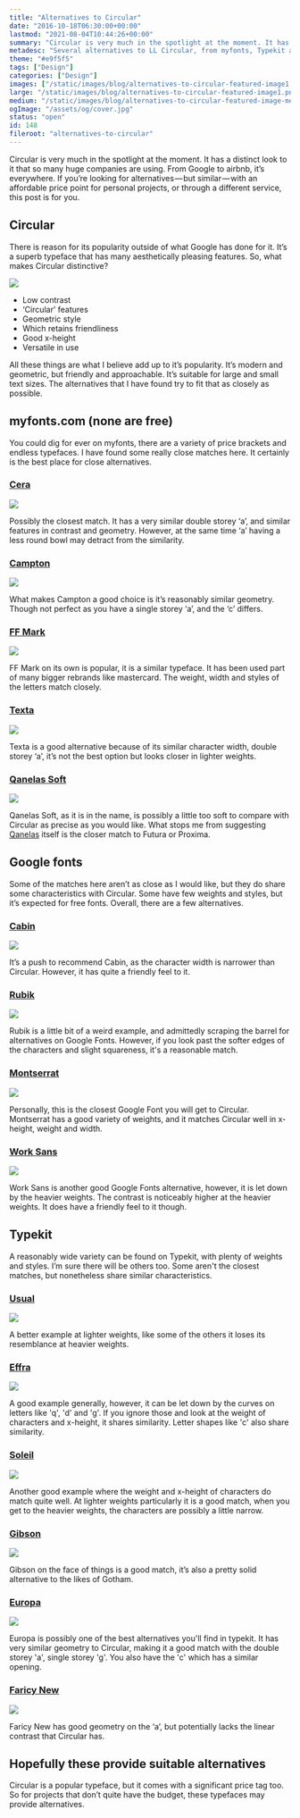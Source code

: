 ```yaml
---
title: "Alternatives to Circular"
date: "2016-10-18T06:30:00+00:00"
lastmod: "2021-08-04T10:44:26+00:00"
summary: "Circular is very much in the spotlight at the moment. It has a distinct look to it that so many huge companies are using. From Google to airbnb, it’s everywhere. If you’re looking for alternatives, with different prices and through a different service, this post is for you."
metadesc: "Several alternatives to LL Circular, from myfonts, Typekit and Google Fonts. If you're looking for something cheaper or on a third party service, you will find something here."
theme: "#e9f5f5"
tags: ["Design"]
categories: ["Design"]
images: ["/static/images/blog/alternatives-to-circular-featured-image1.png"]
large: "/static/images/blog/alternatives-to-circular-featured-image1.png"
medium: "/static/images/blog/alternatives-to-circular-featured-image-medium1.png"
ogImage: "/assets/og/cover.jpg"
status: "open"
id: 148
fileroot: "alternatives-to-circular"
---
```


Circular is very much in the spotlight at the moment. It has a distinct look to it that so many huge companies are using. From Google to airbnb, it’s everywhere. If you’re looking for alternatives — but similar — with an affordable price point for personal projects, or through a different service, this post is for you.

## Circular
There is reason for its popularity outside of what Google has done for it. It’s a superb typeface that has many aesthetically pleasing features. So, what makes Circular distinctive? 

<Image src="/static/images/blog/alternatives-to-circular-circular.png" width={738} height={492} />

- Low contrast
- ‘Circular’ features
- Geometric style
- Which retains friendliness
- Good x-height
- Versatile in use

All these things are what I believe add up to it’s popularity. It’s modern and geometric, but friendly and approachable. It’s suitable for large and small text sizes. The alternatives that I have found try to fit that as closely as possible.

## myfonts.com (none are free)
You could dig for ever on myfonts, there are a variety of price brackets and endless typefaces. I have found some really close matches here. It certainly is the best place for close alternatives.

### [Cera](http://www.myfonts.com/fonts/typemates/cera/)

[<Image src="/static/images/blog/alternatives-to-circular-cera.png" width={738} height={492} />](http://www.myfonts.com/fonts/typemates/cera/)

Possibly the closest match. It has a very similar double storey ‘a’, and similar features in contrast and geometry. However, at the same time ‘a’ having a less round bowl may detract from the similarity.

### [Campton](http://www.myfonts.com/fonts/rene-bieder/campton/)

[<Image src="/static/images/blog/alternatives-to-circular-campton.png" width={738} height={492}/>](http://www.myfonts.com/fonts/rene-bieder/campton/)

What makes Campton a good choice is it’s reasonably similar geometry. Though not perfect as you have a single storey ‘a’, and the ‘c’ differs.

### [FF Mark](http://www.myfonts.com/fonts/fontfont/mark/)

[<Image src="/static/images/blog/alternatives-to-circular-mark.png" width={738} height={492} />](http://www.myfonts.com/fonts/fontfont/mark/)

FF Mark on its own is popular, it is a similar typeface. It has been used part of many bigger rebrands like mastercard. The weight, width and styles of the letters match closely.

### [Texta](http://www.myfonts.com/fonts/latinotype/texta/)

[<Image src="/static/images/blog/alternatives-to-circular-texta.png" width={738} height={492} />](http://www.myfonts.com/fonts/latinotype/texta/)

Texta is a good alternative because of its similar character width, double storey ‘a’, it’s not the best option but looks closer in lighter weights.

### [Qanelas Soft](http://www.myfonts.com/fonts/radomir-tinkov/qanelas-soft/)

[<Image src="/static/images/blog/alternatives-to-circular-quanelas.png" width={738} height={492} />](http://www.myfonts.com/fonts/radomir-tinkov/qanelas-soft/)

Qanelas Soft, as it is in the name, is possibly a little too soft to compare with Circular as precise as you would like. What stops me from suggesting [Qanelas](https://www.myfonts.com/fonts/radomir-tinkov/qanelas/) itself is the closer match to Futura or Proxima.

## Google fonts
Some of the matches here aren’t as close as I would like, but they do share some characteristics with Circular. Some have few weights and styles, but it’s expected for free fonts. Overall, there are a few alternatives. 

### [Cabin](https://fonts.google.com/specimen/Cabin)

[<Image src="/static/images/blog/alternatives-to-circular-cabin.png" width={738} height={492} />](https://fonts.google.com/specimen/Cabin)

It’s a push to recommend Cabin, as the character width is narrower than Circular. However, it has quite a friendly feel to it.

### [Rubik](https://fonts.google.com/specimen/Rubik)

[<Image src="/static/images/blog/alternatives-to-circular-rubik.png" width={738} height={492} />](https://fonts.google.com/specimen/Rubik)

Rubik is a little bit of a weird example, and admittedly scraping the barrel for alternatives on Google Fonts. However, if you look past the softer edges of the characters and slight squareness, it's a reasonable match.

### [Montserrat](https://fonts.google.com/specimen/Montserrat)

[<Image src="/static/images/blog/alternatives-to-circular-montserrat.png" width={738} height={492} />](http://www.myfonts.com/fonts/fontfont/mark/)

Personally, this is the closest Google Font you will get to Circular. Montserrat has a good variety of weights, and it matches Circular well in x-height, weight and width.

### [Work Sans](https://fonts.google.com/specimen/Work+Sans)

[<Image src="/static/images/blog/alternatives-to-circular-work.png" width={738} height={492} />](http://www.myfonts.com/fonts/fontfont/mark/)

Work Sans is another good Google Fonts alternative, however, it is let down by the heavier weights. The contrast is noticeably higher at the heavier weights. It does have a friendly feel to it though.

## Typekit
A reasonably wide variety can be found on Typekit, with plenty of weights and styles. I’m sure there will be others too. Some aren't the closest matches, but nonetheless share similar characteristics.

### [Usual](https://typekit.com/fonts/usual)

[<Image src="/static/images/blog/alternatives-to-circular-usual.png" width={738} height={492} />](https://typekit.com/fonts/usual)

A better example at lighter weights, like some of the others it loses its resemblance at heavier weights.

### [Effra](https://typekit.com/fonts/effra)

[<Image src="/static/images/blog/alternatives-to-circular-effra.png" width={738} height={492} />](https://typekit.com/fonts/effra)

A good example generally, however, it can be let down by the curves on letters like 'q', 'd' and 'g'. If you ignore those and look at the weight of characters and x-height, it shares similarity. Letter shapes like 'c' also share similarity.

### [Soleil](https://typekit.com/fonts/soleil)

[<Image src="/static/images/blog/alternatives-to-circular-soleil.png" width={738} height={492} />](https://typekit.com/fonts/soleil)

Another good example where the weight and x-height of characters do match quite well. At lighter weights particularly it is a good match, when you get to the heavier weights, the characters are possibly a little narrow.

### [Gibson](https://typekit.com/fonts/gibson)

[<Image src="/static/images/blog/alternatives-to-circular-gibson.png" width={738} height={492} />](https://typekit.com/fonts/gibson)

Gibson on the face of things is a good match, it’s also a pretty solid alternative to the likes of Gotham. 

### [Europa](https://typekit.com/fonts/europa)

[<Image src="/static/images/blog/alternatives-to-circular-europa.png" width={738} height={492} />](https://typekit.com/fonts/europa)

Europa is possibly one of the best alternatives you'll find in typekit. It has very similar geometry to Circular, making it a good match with the double storey 'a', single storey 'g'. You also have the 'c' which has a similar opening.

### [Faricy New](https://typekit.com/fonts/faricy-new)

[<Image src="/static/images/blog/alternatives-to-circular-faricy.png" width={738} height={492} />](https://typekit.com/fonts/faricy-new)

Faricy New has good geometry on the ‘a’, but potentially lacks the linear contrast that Circular has.

## Hopefully these provide suitable alternatives
Circular is a popular typeface, but it comes with a significant price tag too. So for projects that don’t quite have the budget, these typefaces may provide alternatives.